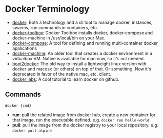 # Docker Terminology

* [docker](https://docs.docker.com): Both a technology and a cli tool to manage docker, instances, swarms, run commands in containers, etc.
* [docker-toolbox](https://docs.docker.com/docker-for-mac/docker-toolbox/): Docker Toolbox installs docker, docker-compose and docker-machine in /usr/local/bin on your Mac.
* [docker-compose](https://docs.docker.com/compose/overview/): A tool for defining and running multi-container docker applications
* [docker-machine](https://docs.docker.com/machine/): An older tool that creates a docker environment in a virtualbox VM. Native is available for mac now, so it's not needed.
* [boot2docker](http://boot2docker.io/): The old way to install a lightweight linux version with docker and macosx (or others) on top of that. Or something. Now it's deprecated in favor of the native mac, etc. client.
* [docker labs](https://github.com/docker/labs): A cool tutorial to learn docker on github.

## Commands

`docker {cmd}`

* **run**: pull the related image from docker hub, create a new container for that image, run the executable defined. e.g. `docker run hello-world`
* **pull**: pull the image from the docker registry to your local repository. e.g. `docker pull alpine`
